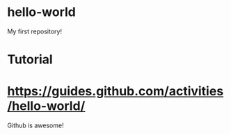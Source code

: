 # hello-world
My first repository!

# Tutorial
# https://guides.github.com/activities/hello-world/

Github is awesome!
